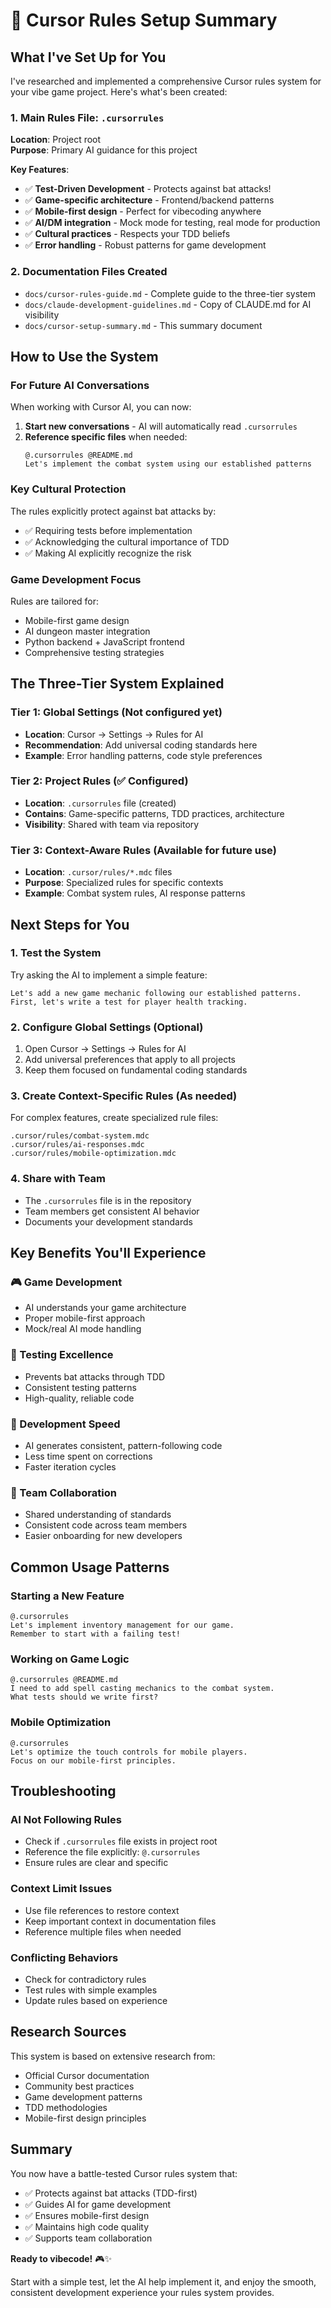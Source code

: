 # 🎯 Cursor Rules Setup Summary

## What I've Set Up for You

I've researched and implemented a comprehensive Cursor rules system for your vibe game project. Here's what's been created:

### 1. **Main Rules File: `.cursorrules`**
**Location**: Project root  
**Purpose**: Primary AI guidance for this project

**Key Features**:
- ✅ **Test-Driven Development** - Protects against bat attacks!
- ✅ **Game-specific architecture** - Frontend/backend patterns
- ✅ **Mobile-first design** - Perfect for vibecoding anywhere
- ✅ **AI/DM integration** - Mock mode for testing, real mode for production
- ✅ **Cultural practices** - Respects your TDD beliefs
- ✅ **Error handling** - Robust patterns for game development

### 2. **Documentation Files Created**
- `docs/cursor-rules-guide.md` - Complete guide to the three-tier system
- `docs/claude-development-guidelines.md` - Copy of CLAUDE.md for AI visibility
- `docs/cursor-setup-summary.md` - This summary document

## How to Use the System

### **For Future AI Conversations**
When working with Cursor AI, you can now:

1. **Start new conversations** - AI will automatically read `.cursorrules`
2. **Reference specific files** when needed:
   ```
   @.cursorrules @README.md
   Let's implement the combat system using our established patterns
   ```

### **Key Cultural Protection**
The rules explicitly protect against bat attacks by:
- ✅ Requiring tests before implementation
- ✅ Acknowledging the cultural importance of TDD
- ✅ Making AI explicitly recognize the risk

### **Game Development Focus**
Rules are tailored for:
- Mobile-first game design
- AI dungeon master integration
- Python backend + JavaScript frontend
- Comprehensive testing strategies

## The Three-Tier System Explained

### **Tier 1: Global Settings** (Not configured yet)
- **Location**: Cursor → Settings → Rules for AI
- **Recommendation**: Add universal coding standards here
- **Example**: Error handling patterns, code style preferences

### **Tier 2: Project Rules** (✅ Configured)
- **Location**: `.cursorrules` file (created)
- **Contains**: Game-specific patterns, TDD practices, architecture
- **Visibility**: Shared with team via repository

### **Tier 3: Context-Aware Rules** (Available for future use)
- **Location**: `.cursor/rules/*.mdc` files
- **Purpose**: Specialized rules for specific contexts
- **Example**: Combat system rules, AI response patterns

## Next Steps for You

### **1. Test the System**
Try asking the AI to implement a simple feature:
```
Let's add a new game mechanic following our established patterns. 
First, let's write a test for player health tracking.
```

### **2. Configure Global Settings** (Optional)
1. Open Cursor → Settings → Rules for AI
2. Add universal preferences that apply to all projects
3. Keep them focused on fundamental coding standards

### **3. Create Context-Specific Rules** (As needed)
For complex features, create specialized rule files:
```
.cursor/rules/combat-system.mdc
.cursor/rules/ai-responses.mdc
.cursor/rules/mobile-optimization.mdc
```

### **4. Share with Team**
- The `.cursorrules` file is in the repository
- Team members get consistent AI behavior
- Documents your development standards

## Key Benefits You'll Experience

### **🎮 Game Development**
- AI understands your game architecture
- Proper mobile-first approach
- Mock/real AI mode handling

### **🧪 Testing Excellence**
- Prevents bat attacks through TDD
- Consistent testing patterns
- High-quality, reliable code

### **🚀 Development Speed**
- AI generates consistent, pattern-following code
- Less time spent on corrections
- Faster iteration cycles

### **👥 Team Collaboration**
- Shared understanding of standards
- Consistent code across team members
- Easier onboarding for new developers

## Common Usage Patterns

### **Starting a New Feature**
```
@.cursorrules
Let's implement inventory management for our game.
Remember to start with a failing test!
```

### **Working on Game Logic**
```
@.cursorrules @README.md
I need to add spell casting mechanics to the combat system.
What tests should we write first?
```

### **Mobile Optimization**
```
@.cursorrules
Let's optimize the touch controls for mobile players.
Focus on our mobile-first principles.
```

## Troubleshooting

### **AI Not Following Rules**
- Check if `.cursorrules` file exists in project root
- Reference the file explicitly: `@.cursorrules`
- Ensure rules are clear and specific

### **Context Limit Issues**
- Use file references to restore context
- Keep important context in documentation files
- Reference multiple files when needed

### **Conflicting Behaviors**
- Check for contradictory rules
- Test rules with simple examples
- Update rules based on experience

## Research Sources

This system is based on extensive research from:
- Official Cursor documentation
- Community best practices
- Game development patterns
- TDD methodologies
- Mobile-first design principles

## Summary

You now have a battle-tested Cursor rules system that:
- ✅ Protects against bat attacks (TDD-first)
- ✅ Guides AI for game development
- ✅ Ensures mobile-first design
- ✅ Maintains high code quality
- ✅ Supports team collaboration

**Ready to vibecode!** 🎮✨

Start with a simple test, let the AI help implement it, and enjoy the smooth, consistent development experience your rules system provides.